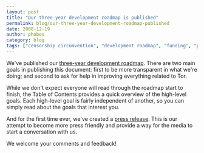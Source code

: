 ```yaml
---
layout: post
title: "Our three-year development roadmap is published"
permalink: blog/our-three-year-development-roadmap-published
date: 2008-12-19
author: phobos
category: blog
tags: ["censorship circumvention", "development roadmap", "funding", "press release"]
---
```


We've published our [three-year development roadmap](https://svn.torproject.org/svn/tor/trunk/doc/roadmaps/2008-12-19-roadmap-full.pdf). There are two main goals in publishing this document: first to be more transparent in what we're doing; and second to ask for help in improving everything related to Tor.

While we don't expect everyone will read through the roadmap start to finish, the Table of Contents provides a quick overview of the high-level goals. Each high-level goal is fairly independent of another, so you can simply read about the goals that interest you.

And for the first time ever, we've created a [press release](https://www.torproject.org/press/2008-12-19-roadmap-press-release.html.en). This is our attempt to become more press friendly and provide a way for the media to start a conversation with us.

We welcome your comments and feedback!

